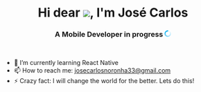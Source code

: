 <h1 align="center">Hi dear <img src="https://raw.githubusercontent.com/kaueMarques/kaueMarques/master/hi.gif" width="30px">, I'm José Carlos</h1>
<h3 align="center">A Mobile Developer in progress <img src="./carregando.gif" width="15px"></h3><br/>

<!--
**JoseCarlos33/JoseCarlos33** is a ✨ _special_ ✨ repository because its `README.md` (this file) appears on your GitHub profile.-->

- 🌱 I’m currently learning React Native
- 📫 How to reach me: josecarlosnoronha33@gmail.com
- ⚡ Crazy fact: I will change the world for the better. Lets do this!

